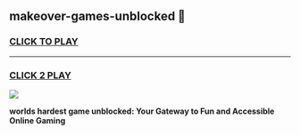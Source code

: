 
## makeover-games-unblocked 👋
<h3>
<a href="https://premium.freeplayer.one?title=makeover-games-unblocked&ref=14F">CLICK TO PLAY</a></h3>
<hr>

<h3>
<a href="https://premium.freeplayer.one?title=makeover-games-unblocked&ref=14F">CLICK 2 PLAY</a>
  
</h3>

<a href="https://premium.freeplayer.one?title=makeover-games-unblocked&ref=12F/"><img src="https://clearcache.store/games.png"></a>


**worlds hardest game unblocked: Your Gateway to Fun and Accessible Online Gaming**
